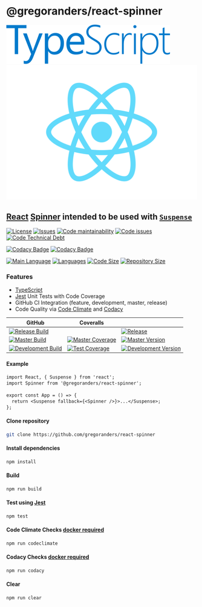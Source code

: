 # @gregoranders/react-spinner

<!-- markdownlint-disable-next-line MD033-->
[<img src="./typescript.svg" />][typescript-url] [<img src="./react.svg" />][react-url]

## [React][react-url] [Spinner](./docs/index.md) intended to be used with [`Suspense`][suspense-url]

[![License][license-image]][license-url]
[![Issues][issues-image]][issues-url]
[![Code maintainability][code-maintainability-image]][code-maintainability-url]
[![Code issues][code-issues-image]][code-issues-url] [![Code Technical Debt][code-tech-debt-image]][code-tech-debt-url]

[![Codacy Badge][codacy-quality-image]][codacy-url]
[![Codacy Badge][codacy-coverage-image]][codacy-url]

[![Main Language][language-image]][code-metric-url] [![Languages][languages-image]][code-metric-url]
[![Code Size][code-size-image]][code-metric-url] [![Repository Size][repo-size-image]][code-metric-url]

### Features

- [TypeScript][typescript-url]
- [Jest][jest-url] Unit Tests with Code Coverage
- GitHub CI Integration (feature, development, master, release)
- Code Quality via [Code Climate](./docs/codeclimate.md) and [Codacy](./docs/codacy.md)

<!-- markdownlint-disable MD013 -->
<!-- lint disable remark-lint-maximum-line-length -->
<!-- lint disable maximum-line-length -->
| GitHub                                                           | Coveralls                                                                  |                                                                              |
| ---------------------------------------------------------------- | -------------------------------------------------------------------------- | ---------------------------------------------------------------------------- |
| [![Release Build][release-build-image]][release-url]             |                                                                            | [![Release][release-image]][release-url]                                     |
| [![Master Build][master-build-image]][master-url]                | [![Master Coverage][master-coveralls-image]][master-coveralls-url]         | [![Master Version][master-version-image]][master-version-url]                |
| [![Development Build][development-build-image]][development-url] | [![Test Coverage][development-coveralls-image]][development-coveralls-url] | [![Development Version][development-version-image]][development-version-url] |
<!-- lint enable maximum-line-length -->
<!-- lint enable remark-lint-maximum-line-length -->
<!-- markdownlint-enable MD013 -->
#### Example

<!-- markdownlint-disable MD033 -->
```tsx
import React, { Suspense } from 'react';
import Spinner from '@gregoranders/react-spinner';

export const App = () => {
  return <Suspense fallback={<Spinner />}>...</Suspense>;
};
```
<!-- markdownlint-enable MD033 -->

#### Clone repository

```sh
git clone https://github.com/gregoranders/react-spinner
```

#### Install dependencies

```sh
npm install
```

#### Build

```sh
npm run build
```

#### Test using [Jest][jest-url]

```sh
npm test
```

#### Code Climate Checks [docker required](docs/codeclimate.md)

```sh
npm run codeclimate
```

#### Codacy Checks [docker required](docs/codacy.md)

```sh
npm run codacy
```

#### Clear

```sh
npm run clear
```

[release-url]: https://github.com/gregoranders/react-spinner/releases
[master-url]: https://github.com/gregoranders/react-spinner/tree/master
[development-url]: https://github.com/gregoranders/react-spinner/tree/development
[code-metric-url]: https://github.com/gregoranders/react-spinner/search?l=TypeScript
[license-url]: https://github.com/gregoranders/react-spinner/blob/master/LICENSE
[license-image]: https://img.shields.io/github/license/gregoranders/react-spinner.svg
[master-version-url]: https://github.com/gregoranders/react-spinner/blob/master/package.json
[master-version-image]: https://img.shields.io/github/package-json/v/gregoranders/react-spinner/master
[development-version-url]: https://github.com/gregoranders/react-spinner/blob/development/package.json
[development-version-image]: https://img.shields.io/github/package-json/v/gregoranders/react-spinner/development
[issues-url]: https://github.com/gregoranders/react-spinner/issues
[issues-image]: https://img.shields.io/github/issues-raw/gregoranders/react-spinner.svg
[release-image]: https://img.shields.io/github/release/gregoranders/react-spinner
[release-build-image]: https://github.com/gregoranders/react-spinner/workflows/Release%20CI/badge.svg
[master-build-image]: https://github.com/gregoranders/react-spinner/workflows/Master%20CI/badge.svg
[development-build-image]: https://github.com/gregoranders/react-spinner/workflows/Development%20CI/badge.svg
[master-coveralls-url]: https://coveralls.io/github/gregoranders/react-spinner?branch=master
[master-coveralls-image]: https://img.shields.io/coveralls/github/gregoranders/react-spinner/master
[development-coveralls-image]: https://img.shields.io/coveralls/github/gregoranders/react-spinner/development
[development-coveralls-url]: https://coveralls.io/github/gregoranders/react-spinner?branch=development
[code-maintainability-url]: https://codeclimate.com/github/gregoranders/react-spinner/maintainability
[code-maintainability-image]: https://img.shields.io/codeclimate/maintainability/gregoranders/react-spinner
[code-issues-url]: https://codeclimate.com/github/gregoranders/react-spinner/maintainability
[code-issues-image]: https://img.shields.io/codeclimate/issues/gregoranders/react-spinner
[code-tech-debt-url]: https://codeclimate.com/github/gregoranders/react-spinner/maintainability
[code-tech-debt-image]: https://img.shields.io/codeclimate/tech-debt/gregoranders/react-spinner
[codacy-quality-image]: https://app.codacy.com/project/badge/Grade/94ba1b3b86ba4b0187f5c2ffe9085f31
[codacy-coverage-image]: https://app.codacy.com/project/badge/Coverage/94ba1b3b86ba4b0187f5c2ffe9085f31
[codacy-url]: https://www.codacy.com/gh/gregoranders/react-spinner/dashboard
[language-image]: https://img.shields.io/github/languages/top/gregoranders/react-spinner
[languages-image]: https://img.shields.io/github/languages/count/gregoranders/react-spinner
[code-size-image]: https://img.shields.io/github/languages/code-size/gregoranders/react-spinner
[repo-size-image]: https://img.shields.io/github/repo-size/gregoranders/react-spinner
[typescript-url]: http://www.typescriptlang.org/
[jest-url]: https://jestjs.io/
[react-url]: https://reactjs.org/
[suspense-url]: https://reactjs.org/docs/concurrent-mode-suspense.html
